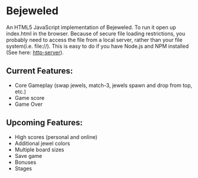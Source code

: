 Bejeweled
=========

An HTML5 JavaScript implementation of Bejeweled.  To run it open up index.html in the browser.  Because of secure file loading restrictions, you probably need to access the file from a local server, rather than your file system(i.e. file://).  This is easy to do if you have Node.js and NPM installed (See here: [http-server](https://npmjs.org/package/http-server)).

Current Features:
----------------

* Core Gameplay (swap jewels, match-3, jewels spawn and drop from top, etc.)
* Game score
* Game Over

Upcoming Features:
------------------
* High scores (personal and online)
* Additional jewel colors
* Multiple board sizes
* Save game
* Bonuses
* Stages
